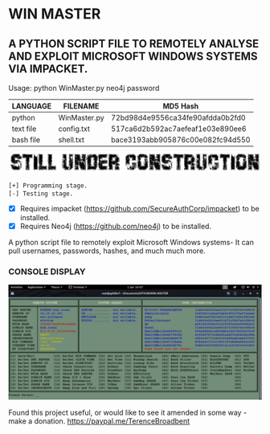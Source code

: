 # WIN MASTER
## A PYTHON SCRIPT FILE TO REMOTELY ANALYSE AND EXPLOIT MICROSOFT WINDOWS SYSTEMS VIA IMPACKET.

Usage: python WinMaster.py neo4j password

| LANGUAGE  | FILENAME         | MD5 Hash                         |
|------     |------            | -------                          |
| python    | WinMaster.py     | 72bd98d4e9556ca34fe90afdda0b2fd0 |
| text file | config.txt       | 517ca6d2b592ac7aefeaf1e03e890ee6 |
| bash file | shell.txt        | bace3193abb905876c00e082fc94d550 |

![Screenshot](picture2.png)

    [+] Programming stage.
    [-] Testing stage.

- [x] Requires impacket (https://github.com/SecureAuthCorp/impacket) to be installed.
- [x] Requires Neo4j (https://github.com/neo4j) to be installed.

A python script file to remotely exploit Microsoft Windows systems- It can pull usernames, passwords, hashes, and much much more.

### CONSOLE DISPLAY
![Screenshot](picture1.png)

Found this project useful, or would like to see it amended in some way - make a donation.
https://paypal.me/TerenceBroadbent
